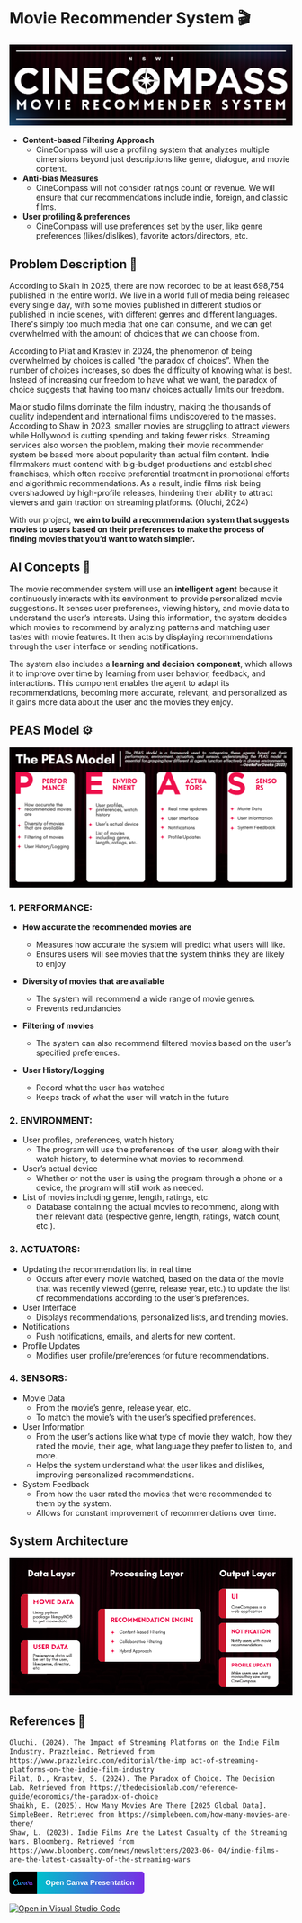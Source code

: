# Movie Recommender System 🎬 
![CineCompass Logo](https://github.com/UPHSL-CCS-J3A/j3a-aiproject-bri-ish-innit/blob/a49940053b2043a19b05d03cd722b4091dc3830a/CineCompass%20Logo.png)

- **Content-based Filtering Approach**
    - CineCompass will use a profiling system that analyzes multiple dimensions beyond just descriptions like genre, dialogue, and movie content.
- **Anti-bias Measures**
    - CineCompass will not consider ratings count or revenue. We will ensure that our recommendations include indie, foreign, and classic films.
- **User profiling & preferences**
    - CineCompass will use preferences set by the user, like genre preferences (likes/dislikes), favorite actors/directors, etc.

## Problem Description 🎯
According to Skaih in 2025, there are now recorded to be at least 698,754 published in the entire world. We live in a world full of media being released every single day, with some movies published in different studios or published in indie scenes, with different genres and different languages. There's simply too much media that one can consume, and we can get overwhelmed with the amount of choices that we can choose from.

According to Pilat and Krastev in 2024, the phenomenon of being overwhelmed by choices is called “the paradox of choices”. When the number of choices increases, so does the difficulty of knowing what is best. Instead of increasing our freedom to have what we want, the paradox of choice suggests that having too many choices actually limits our freedom. 

Major studio films dominate the film industry, making the thousands of quality independent and international films undiscovered to the masses. According to Shaw in 2023, smaller movies are struggling to attract viewers while Hollywood is cutting spending and taking fewer risks. Streaming services also worsen the problem, making their movie recommender system be based more about popularity than actual film content. Indie filmmakers must contend with big-budget productions and established franchises, which often receive preferential treatment in promotional efforts and algorithmic recommendations. As a result, indie films risk being overshadowed by high-profile releases, hindering their ability to attract viewers and gain traction on streaming platforms. (Oluchi, 2024)

With our project, **we aim to build a recommendation system that suggests movies to users based on their preferences to make the process of finding movies that you’d want to watch simpler.** 

## AI Concepts 🤖
The movie recommender system will use an **intelligent agent** because it continuously interacts with its environment to provide personalized movie suggestions. It senses user preferences, viewing history, and movie data to understand the user’s interests. Using this information, the system decides which movies to recommend by analyzing patterns and matching user tastes with movie features. It then acts by displaying recommendations through the user interface or sending notifications. 

The system also includes a **learning and decision component**, which allows it to improve over time by learning from user behavior, feedback, and interactions. This component enables the agent to adapt its recommendations, becoming more accurate, relevant, and personalized as it gains more data about the user and the movies they enjoy. 

## PEAS Model ⚙️

![PEAS Model](https://github.com/UPHSL-CCS-J3A/j3a-aiproject-bri-ish-innit/blob/cbe21afff28a4a28a84055eead81e63daefa076e/CineCompass%20PEAS%20Model.png)

### 1. PERFORMANCE:
- **How accurate the recommended movies are**
    - Measures how accurate the system will predict what users will like.
    - Ensures users will see movies that the system thinks they are likely to enjoy
- **Diversity of movies that are available**
    - The system will recommend a wide range of movie genres.
    - Prevents redundancies
- **Filtering of movies**
    - The system can also recommend filtered movies based on the user’s specified preferences.

- **User History/Logging**
    - Record what the user has watched
    - Keeps track of what the user will watch in the future

### 2. ENVIRONMENT:
- User profiles, preferences, watch history
    - The program will use the preferences of the user, along with their watch history, to determine what movies to recommend.
- User’s actual device
    - Whether or not the user is using the program through a phone or a device, the program will still work as needed.
- List of movies including genre, length, ratings, etc.
    - Database containing the actual movies to recommend, along with their relevant data (respective genre, length, ratings, watch count, etc.).

### 3. ACTUATORS:
- Updating the recommendation list in real time
    - Occurs after every movie watched, based on the data of the movie that was recently viewed (genre, release year, etc.) to update the list of recommendations according to the user’s preferences.
- User Interface
    - Displays recommendations, personalized lists, and trending movies.
- Notifications
    - Push notifications, emails, and alerts for new content.
- Profile Updates
    - Modifies user profile/preferences for future recommendations.

### 4. SENSORS:
- Movie Data
    - From the movie’s genre, release year, etc.
    - To match the movie’s with the user’s specified preferences.
- User Information 
    - From the user’s actions like what type of movie they watch, how they rated the movie, their age, what language they prefer to listen to, and more. 
    - Helps the system understand what the user likes and dislikes, improving personalized recommendations. 
- System Feedback
    - From how the user rated the movies that were recommended to them by the system.
    - Allows for constant improvement of recommendations over time.

## System Architecture

![System Architecture](https://github.com/UPHSL-CCS-J3A/j3a-aiproject-bri-ish-innit/blob/57bd3fe6a1fa7f94489e973d72317bbe389b2aff/CineCompass%20System%20Architecture.png)

## References 📑

```
Oluchi. (2024). The Impact of Streaming Platforms on the Indie Film Industry. Prazzleinc. Retrieved from https://www.prazzleinc.com/editorial/the-imp act-of-streaming-platforms-on-the-indie-film-industry
Pilat, D., Krastev, S. (2024). The Paradox of Choice. The Decision Lab. Retrieved from https://thedecisionlab.com/reference-guide/economics/the-paradox-of-choice
Shaikh, E. (2025). How Many Movies Are There [2025 Global Data]. SimpleBeen. Retrieved from https://simplebeen.com/how-many-movies-are-there/
Shaw, L. (2023). Indie Films Are the Latest Casualty of the Streaming Wars. Bloomberg. Retrieved from https://www.bloomberg.com/news/newsletters/2023-06- 04/indie-films-are-the-latest-casualty-of-the-streaming-wars
```

[![Open Canva Presentation](https://github.com/UPHSL-CCS-J3A/j3a-aiproject-bri-ish-innit/blob/8d8f7ae7a78eed47d37fa8527092fec0ae6bd93c/Canva%20Button.png)](https://www.canva.com/design/DAG2xoarzhk/0Ykx2p0Mq6-8uiOv3TSFWA/view?utm_content=DAG2xoarzhk&utm_campaign=designshare&utm_medium=link2&utm_source=uniquelinks&utlId=h18346ede8e)

[![Open in Visual Studio Code](https://classroom.github.com/assets/open-in-vscode-2e0aaae1b6195c2367325f4f02e2d04e9abb55f0b24a779b69b11b9e10269abc.svg)](https://classroom.github.com/online_ide?assignment_repo_id=21283204&assignment_repo_type=AssignmentRepo)
